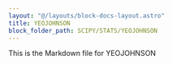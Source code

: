```yaml
---
layout: "@/layouts/block-docs-layout.astro"
title: YEOJOHNSON
block_folder_path: SCIPY/STATS/YEOJOHNSON
---
```


This is the Markdown file for YEOJOHNSON

